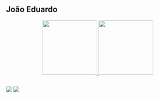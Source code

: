 ## João Eduardo

<div align="center">
  <a href="https://github.com/JoaoEduardoLima">
  <img height="150em" src="https://github-readme-stats.vercel.app/api?username=JoaoEduardoLima&show_icons=true&theme=radical&include_all_commits=true&count_private=true"/>
  <img height="150em" src="https://github-readme-stats.vercel.app/api/top-langs/?username=JoaoEduardoLima&layout=compact&langs_count=7&theme=radical"/>
</div>
  
##
  
<div>
  <a href="https://www.linkedin.com/in/joaoeduardoflima/" target="_blank"><img src="https://img.shields.io/badge/-LinkedIn-%230077B5?style=for-the-badge&logo=linkedin&logoColor=white" target="_blank"></a>
  <a href="https://joaoeduardolima.github.io/portfolio/#projetos" target="_blank"><img src="https://img.shields.io/badge/-Projeto-%230077B5?style=for-the-badge&logo=about.me&logoColor=white" target="_blank"></a> 
</div>
